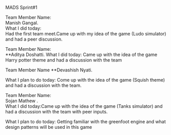 MADS Sprint#1

Team Member Name:  
Manish Gangal.  
What I did today:  
Had the first team meet.Came up with my idea of the game (Ludo simulator) and had a peer discussion.

Team Member Name:  
**Aditya Doshatti. 
What I did today: Came up with the idea of the game Harry potter theme and had a discussion with the team 

Team Member Name
**Devashish Nyati. 

What I plan to do today:  Come up with the idea of the game 
(Squish theme) and had a discussion with the team.  


Team Member Name:      
Sojan Mathew .  
What I did today:Came up with the idea of the game (Tanks simulator)  and had a discussion with the team with peer inputs.  

What I plan to do today:  Getting familiar with the greenfoot engine and what design patterns will be used in this game



